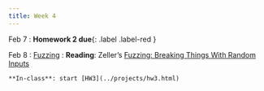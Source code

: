 ```yaml
---
title: Week 4
---
```


Feb 7
 : **Homework 2 due**{: .label .label-red } 

Feb 8
: [Fuzzing](../assets/lecture-04-fuzzing.pdf)
  : **Reading**: Zeller’s [Fuzzing: Breaking Things With Random Inputs](https://www.fuzzingbook.org/html/Fuzzer.html)
  
    **In-class**: start [HW3](../projects/hw3.html)




